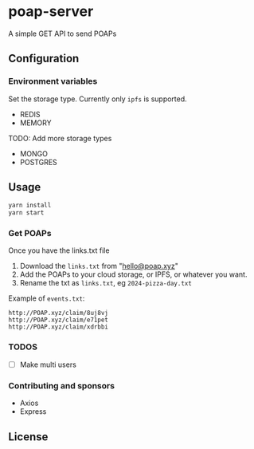 # poap-server
A simple GET API to send POAPs

## Configuration

### Environment variables
Set the storage type. Currently only `ipfs` is supported.

- REDIS
- MEMORY

TODO: Add more storage types
- MONGO
- POSTGRES

## Usage

```bash
yarn install
yarn start
```

### Get POAPs

Once you have the links.txt file

1. Download the `links.txt` from "hello@poap.xyz"
2. Add the POAPs to your cloud storage, or IPFS, or whatever you want.
2. Rename the txt as `links.txt`, eg `2024-pizza-day.txt`

Example of `events.txt`:

```text
http://POAP.xyz/claim/8uj8vj
http://POAP.xyz/claim/e71pet
http://POAP.xyz/claim/xdrbbi
```

### TODOS

- [ ] Make multi users

### Contributing and sponsors
- Axios
- Express

## License
